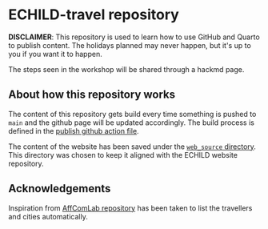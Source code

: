 # ECHILD-travel repository

**DISCLAIMER**: This repository is used to learn how to use GitHub and Quarto to publish content. The holidays planned may never happen, but it's up to you if you want it to happen.

The steps seen in the workshop will be shared through a hackmd page.

## About how this repository works

The content of this repository gets build every time something is pushed to `main` and the github page will be updated accordingly. The build process is defined in the [publish github action file](.github/workflows/publish.yml).

The content of the website has been saved under the [`web_source` directory](./web_source). This directory was chosen to keep it aligned with the ECHILD website repository.

## Acknowledgements

Inspiration from [AffComLab
repository](https://github.com/jmgirard/affcomlab/tree/main) has been taken to list the travellers and cities automatically.

